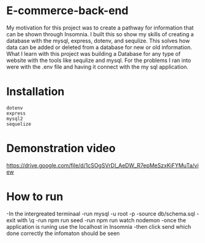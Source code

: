 # E-commerce-back-end
My motivation for this project was to create a pathway for information that can be shown through Insomnia. I built this so show my skills of creating a database with the mysql, express, dotenv, and sequlize. This solves how data can be added or deleted from a database for new or old information. What I learn with this project was building a Database for any type of website with the tools like sequlize and mysql. For the problems I ran into were with the .env file and having it connect with the my sql application. 
# Installation
    dotenv
    express
    mysql2
    sequelize


# Demonstration video

https://drive.google.com/file/d/1cSOgSVrDl_AeDW_R7epMeSzxKjFYMuTa/view



# How to run
-In the intergreated terminaal 
-run mysql -u root -p
-source db/schema.sql
-exit with \q
-run npm run seed
-run npm run watch nodemon
-once the application is runing use the localhost in Insomnia 
-then click send which done correctly the infomaton should be seen

